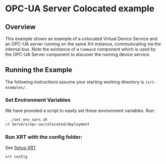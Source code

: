 # OPC-UA Server Colocated example

## Overview

This example shows an example of a colocated Virtual Device Service and an OPC-UA server running on the same Xrt instance, communicating via the internal bus. Note the existance of a `Command` component which is used by the OPC-UA Server component to discover the running device service.

## Running the Example

The following instructions assume your starting working directory is `/xrt-examples/`.

### **Set Environment Variables**

We have provided a script to easily set these environment variables. Run:

```bash
. ./set_env_vars.sh
cd Servers/opc-ua/colocated/deployment
```

### **Run XRT with the config folder:**

See [Setup XRT](../../DeviceServices/interactive-walkthrough/setup-xrt.md)

```bash
xrt config
```

